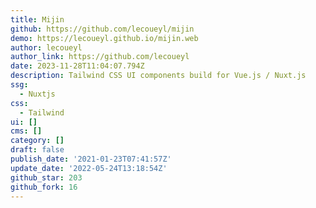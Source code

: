 ```yaml
---
title: Mijin
github: https://github.com/lecoueyl/mijin
demo: https://lecoueyl.github.io/mijin.web
author: lecoueyl
author_link: https://github.com/lecoueyl
date: 2023-11-28T11:04:07.794Z
description: Tailwind CSS UI components build for Vue.js / Nuxt.js
ssg:
  - Nuxtjs
css:
  - Tailwind
ui: []
cms: []
category: []
draft: false
publish_date: '2021-01-23T07:41:57Z'
update_date: '2022-05-24T13:18:54Z'
github_star: 203
github_fork: 16
---
```

